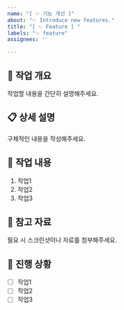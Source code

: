 ```yaml
---
name: "[ ✨ 기능 개선 ]"
about: "✨ Introduce new features."
title: "[ ✨ Feature ] "
labels: "✨ feature"
assignees: ''

---
```


## 🔧 작업 개요

작업할 내용을 간단히 설명해주세요.

## 📋 상세 설명

구체적인 내용을 작성해주세요.

## 📝 작업 내용

1. 작업1
2. 작업2
3. 작업3

## 📸 참고 자료

필요 시 스크린샷이나 자료를 첨부해주세요.

## 🚀 진행 상황

- [ ] 작업1
- [ ] 작업2
- [ ] 작업3
